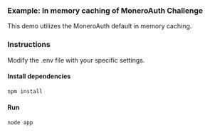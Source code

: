 ### Example: In memory caching of MoneroAuth Challenge
This demo utilizes the MoneroAuth default in memory caching.

### Instructions
Modify the .env file with your specific settings.

#### Install dependencies
```javascript
npm install
``` 

#### Run
```javascript
node app
``` 